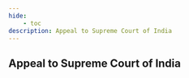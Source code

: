 ```yaml
---
hide:
    - toc
description: Appeal to Supreme Court of India
---
```


## Appeal to Supreme Court of India
